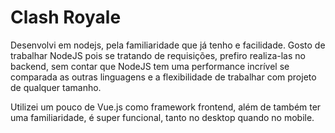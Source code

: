 # Clash Royale

Desenvolvi em nodejs, pela familiaridade que já tenho e facilidade.
Gosto de trabalhar NodeJS pois se tratando de requisições, prefiro realiza-las no backend, sem contar que NodeJS tem uma performance incrível se comparada as outras linguagens e a flexibilidade de trabalhar com projeto de qualquer tamanho.

Utilizei um pouco de Vue.js como framework frontend, além de também ter uma familiaridade, é super funcional, tanto no desktop quando no mobile.
